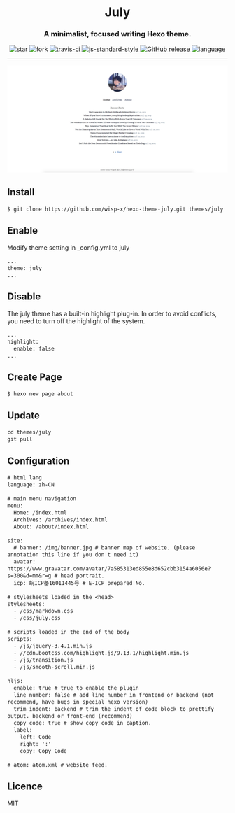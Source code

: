 <h1 align="center">July</h1>

<h3 align="center">A minimalist, focused writing Hexo theme.</h3>

<p align="center">
  <img alt="star" src="https://img.shields.io/github/stars/wisp-x/hexo-theme-july.svg"/>
  <img alt="fork" src="https://img.shields.io/github/forks/wisp-x/hexo-theme-july.svg"/>
  <a href="https://travis-ci.org/Shen-Yu/hexo-theme-ayer?branch=master" target="_blank" rel="noopener noreferrer">
    <img alt="travis-ci" src="https://travis-ci.org/Shen-Yu/hexo-theme-ayer.svg?branch=master">
  </a>
  <a href="http://standardjs.com" target="_blank" rel="noopener noreferrer">
    <img alt="js-standard-style" src="https://img.shields.io/badge/code%20style-standard-brightgreen.svg">
  </a>
  <a href="https://github.com/Shen-Yu/hexo-theme-ayer/releases" target="_blank" rel="noopener noreferrer">
    <img alt="GitHub release" src="https://img.shields.io/badge/release-v1.0-blue.svg">
  </a>
 <img alt="language" src="https://img.shields.io/badge/language-ejs--stylus-orange.svg">
</p>

---

<center><img src="./source/img/preview.png"></center>

Install
---
```
$ git clone https://github.com/wisp-x/hexo-theme-july.git themes/july
```

Enable
---
Modify theme setting in _config.yml to july
```
...
theme: july
...
```

Disable
---
The july theme has a built-in highlight plug-in. In order to avoid conflicts, you need to turn off the highlight of the system.
```
...
highlight:
  enable: false
...
```

Create Page
---
```
$ hexo new page about
```

Update
---
```
cd themes/july
git pull
```

Configuration
---
```
# html lang
language: zh-CN

# main menu navigation
menu:
  Home: /index.html
  Archives: /archives/index.html
  About: /about/index.html

site:
  # banner: /img/banner.jpg # banner map of website. (please annotation this line if you don't need it)
  avatar: https://www.gravatar.com/avatar/7a585313ed855e8d652cbb3154a6056e?s=300&d=mm&r=g # head portrait.
  icp: 皖ICP备16011445号 # E-ICP prepared No.

# stylesheets loaded in the <head>
stylesheets:
  - /css/markdown.css
  - /css/july.css

# scripts loaded in the end of the body
scripts:
  - /js/jquery-3.4.1.min.js
  - //cdn.bootcss.com/highlight.js/9.13.1/highlight.min.js
  - /js/transition.js
  - /js/smooth-scroll.min.js

hljs:
  enable: true # true to enable the plugin
  line_number: false # add line_number in frontend or backend (not recommend, have bugs in special hexo version)
  trim_indent: backend # trim the indent of code block to prettify output. backend or front-end (recommend)
  copy_code: true # show copy code in caption.
  label:
    left: Code
    right: ':'
    copy: Copy Code

# atom: atom.xml # website feed.
```

Licence
---
MIT
